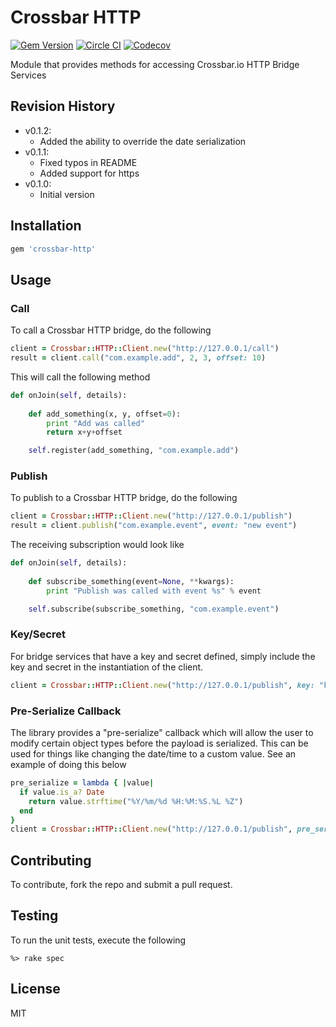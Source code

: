 # Crossbar HTTP

[![Gem Version](https://badge.fury.io/rb/crossbar-http.svg)](https://badge.fury.io/rb/crossbar-http)
[![Circle CI](https://circleci.com/gh/ericchapman/ruby-crossbar-http/tree/master.svg?&style=shield&circle-token=d1d127456bc9210c10f34db5b6fd573fb228bed7)](https://circleci.com/gh/ericchapman/ruby-crossbar-http/tree/master)
[![Codecov](https://img.shields.io/codecov/c/github/ericchapman/ruby-crossbar-http/master.svg)](https://codecov.io/github/ericchapman/ruby-crossbar-http)

Module that provides methods for accessing Crossbar.io HTTP Bridge Services

## Revision History

  - v0.1.2:
    - Added the ability to override the date serialization
  - v0.1.1:
    - Fixed typos in README
    - Added support for https
  - v0.1.0:
    - Initial version

## Installation

``` ruby
gem 'crossbar-http'
```

## Usage

### Call
To call a Crossbar HTTP bridge, do the following

``` ruby
client = Crossbar::HTTP::Client.new("http://127.0.0.1/call")
result = client.call("com.example.add", 2, 3, offset: 10)
```
    
This will call the following method

``` python
def onJoin(self, details):
        
    def add_something(x, y, offset=0):
        print "Add was called"
        return x+y+offset

    self.register(add_something, "com.example.add")
```
        
### Publish
To publish to a Crossbar HTTP bridge, do the following

``` ruby
client = Crossbar::HTTP::Client.new("http://127.0.0.1/publish")
result = client.publish("com.example.event", event: "new event")
```
    
The receiving subscription would look like

``` python
def onJoin(self, details):
        
    def subscribe_something(event=None, **kwargs):
        print "Publish was called with event %s" % event

    self.subscribe(subscribe_something, "com.example.event")
```

### Key/Secret
For bridge services that have a key and secret defined, simply include the key and secret 
in the instantiation of the client.

``` ruby
client = Crossbar::HTTP::Client.new("http://127.0.0.1/publish", key: "key", secret: "secret")
```

### Pre-Serialize Callback
The library provides a "pre-serialize" callback which will allow the user to
modify certain object types before the payload is serialized.  This can be used
for things like changing the date/time to a custom value.  See an example of
doing this below

``` ruby
pre_serialize = lambda { |value|
  if value.is_a? Date
    return value.strftime("%Y/%m/%d %H:%M:%S.%L %Z")
  end
}
client = Crossbar::HTTP::Client.new("http://127.0.0.1/publish", pre_serialize: pre_serialize)
```

## Contributing
To contribute, fork the repo and submit a pull request.

## Testing
To run the unit tests, execute the following

```
%> rake spec
```

## License
MIT